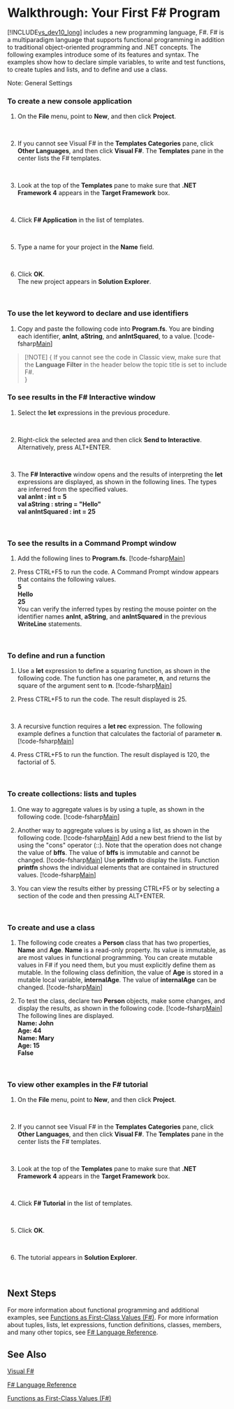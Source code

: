 # Walkthrough: Your First F# Program

[!INCLUDE[vs_dev10_long](../Token/vs_dev10_long_md.md)] includes a new programming language, F#. F# is a multiparadigm language that supports functional programming in addition to traditional object-oriented programming and .NET concepts. The following examples introduce some of its features and syntax. The examples show how to declare simple variables, to write and test functions, to create tuples and lists, and to define and use a class.

Note: General Settings


### To create a new console application

1. On the **File** menu, point to **New**, and then click **Project**.
<br />

2. If you cannot see Visual F# in the **Templates Categories** pane, click **Other Languages**, and then click **Visual F#**. The **Templates** pane in the center lists the F# templates.
<br />

3. Look at the top of the **Templates** pane to make sure that **.NET Framework 4** appears in the **Target Framework** box.
<br />

4. Click **F# Application** in the list of templates.
<br />

5. Type a name for your project in the **Name** field.
<br />

6. Click **OK**.
<br />  The new project appears in **Solution Explorer**.
<br />


### To use the let keyword to declare and use identifiers

1. Copy and paste the following code into **Program.fs**. You are binding each identifier, **anInt**, **aString**, and **anIntSquared**, to a value.
[!code-fsharp[Main](snippets/fscontour/snippet1.fs)]
        
>[!NOTE] {  If you cannot see the code in Classic view, make sure that the **Language Filter** in the header below the topic title is set to include F#.
<br />}


### To see results in the F# Interactive window

1. Select the **let** expressions in the previous procedure.
<br />

2. Right-click the selected area and then click **Send to Interactive**. Alternatively, press ALT+ENTER.
<br />

3. The **F# Interactive** window opens and the results of interpreting the **let** expressions are displayed, as shown in the following lines. The types are inferred from the specified values.
<br />  **val anInt : int = 5**
<br />  **val aString : string = "Hello"**
<br />  **val anIntSquared : int = 25**
<br />


### To see the results in a Command Prompt window

1. Add the following lines to **Program.fs**.
[!code-fsharp[Main](snippets/fscontour/snippet2.fs)]

2. Press CTRL+F5 to run the code. A Command Prompt window appears that contains the following values.
<br />  **5**
<br />  **Hello**
<br />  **25**
<br />  You can verify the inferred types by resting the mouse pointer on the identifier names **anInt**, **aString**, and **anIntSquared** in the previous **WriteLine** statements.
<br />


### To define and run a function

1. Use a **let** expression to define a squaring function, as shown in the following code. The function has one parameter, **n**, and returns the square of the argument sent to **n**.
[!code-fsharp[Main](snippets/fscontour/snippet3.fs)]

2. Press CTRL+F5 to run the code. The result displayed is 25.
<br />

3. A recursive function requires a **let rec** expression. The following example defines a function that calculates the factorial of parameter **n**.
[!code-fsharp[Main](snippets/fscontour/snippet4.fs)]

4. Press CTRL+F5 to run the function. The result displayed is 120, the factorial of 5.
<br />


### To create collections: lists and tuples

1. One way to aggregate values is by using a tuple, as shown in the following code.
[!code-fsharp[Main](snippets/fscontour/snippet5.fs)]

2. Another way to aggregate values is by using a list, as shown in the following code.
[!code-fsharp[Main](snippets/fscontour/snippet7.fs)]
          Add a new best friend to the list by using the "cons" operator (::). Note that the operation does not change the value of **bffs**. The value of **bffs** is immutable and cannot be changed.
[!code-fsharp[Main](snippets/fscontour/snippet8.fs)]
          Use **printfn** to display the lists. Function **printfn** shows the individual elements that are contained in structured values.
[!code-fsharp[Main](snippets/fscontour/snippet9.fs)]

3. You can view the results either by pressing CTRL+F5 or by selecting a section of the code and then pressing ALT+ENTER.
<br />


### To create and use a class

1. The following code creates a **Person** class that has two properties, **Name** and **Age**. **Name** is a read-only property. Its value is immutable, as are most values in functional programming. You can create mutable values in F# if you need them, but you must explicitly define them as mutable. In the following class definition, the value of **Age** is stored in a mutable local variable, **internalAge**. The value of **internalAge** can be changed.
[!code-fsharp[Main](snippets/fscontour/snippet10.fs)]

2. To test the class, declare two **Person** objects, make some changes, and display the results, as shown in the following code.
[!code-fsharp[Main](snippets/fscontour/snippet11.fs)]
          The following lines are displayed.
<br />  **Name:  John**
<br />  **Age:   44**
<br />  **Name:  Mary**
<br />  **Age:   15**
<br />  **False**
<br />


### To view other examples in the F# tutorial

1. On the **File** menu, point to **New**, and then click **Project**.
<br />

2. If you cannot see Visual F# in the **Templates Categories** pane, click **Other Languages**, and then click **Visual F#**. The **Templates** pane in the center lists the F# templates.
<br />

3. Look at the top of the **Templates** pane to make sure that **.NET Framework 4** appears in the **Target Framework** box.
<br />

4. Click **F# Tutorial** in the list of templates.
<br />

5. Click **OK**.
<br />

6. The tutorial appears in **Solution Explorer**.
<br />


## Next Steps
For more information about functional programming and additional examples, see [Functions as First-Class Values &#40;F&#35;&#41;](Functions-as-First-Class-Values-%5BFSharp%5D.md). For more information about tuples, lists, let expressions, function definitions, classes, members, and many other topics, see [F&#35; Language Reference](FSharp-Language-Reference.md).


## See Also
[Visual F&#35;](Visual-FSharp.md)

[F&#35; Language Reference](FSharp-Language-Reference.md)

[Functions as First-Class Values &#40;F&#35;&#41;](Functions-as-First-Class-Values-%5BFSharp%5D.md)


